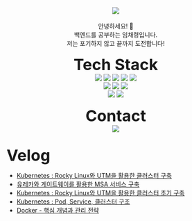 <div align="center">
  <img src="https://capsule-render.vercel.app/api?type=rounded&color=auto&height=200&section=header&text=Chaereong%20Lim&fontSize=70&desc=welcome%20to%20my%20GitHub&descAlignY=80&descAlign=70&descSize=20">
</div>

<br>

<div align="center">
안녕하세요! 👋
  <br>
백엔드를 공부하는 임채령입니다.
  <br>
저는 포기하지 않고 끝까지 도전합니다!
</div>

<br>

<div align="center">
  <b style="font-size: 36px;">Tech Stack</b>
</div>

<div align="center">
  <img src="https://img.shields.io/badge/java-007396?style=for-the-badge&logo=OpenJDK&logoColor=white"> 
  <img src="https://img.shields.io/badge/Spring-6DB33F?style=for-the-badge&logo=Spring&logoColor=white">
  <img src="https://img.shields.io/badge/springboot-6DB33F?style=for-the-badge&logo=springboot&logoColor=white">
  <img src="https://img.shields.io/badge/Spring Data JPA-6DB33F?style=for-the-badge&logo=Spring&logoColor=white">
  <img src="https://img.shields.io/badge/Spring Security-6DB33F?style=for-the-badge&logo=Spring Security&logoColor=white">
  
  <br>
  
  <img src="https://img.shields.io/badge/MySQL-4479A1?style=for-the-badge&logo=MySQL&logoColor=white">
  <img src="https://img.shields.io/badge/RabbitMQ-FF6600?style=for-the-badge&logo=RabbitMQ&logoColor=white">
  <img src="https://img.shields.io/badge/Redis-DC382D?style=for-the-badge&logo=Redis&logoColor=white">
  
  <br>
  
  <img src="https://img.shields.io/badge/docker-%230db7ed.svg?style=for-the-badge&logo=docker&logoColor=white"> 
  <img src="https://img.shields.io/badge/GitHub Actions-2088FF?style=for-the-badge&logo=GitHub Actions&logoColor=white">

<!--<br>-->

  <!--<img src="https://img.shields.io/badge/grafana-%23F46800.svg?style=for-the-badge&logo=grafana&logoColor=white">-->
  <!--<img src="https://img.shields.io/badge/Prometheus-E6522C?style=for-the-badge&logo=Prometheus&logoColor=white">-->
  <!--<img src="https://img.shields.io/badge/Kubernetes-326CE5?style=for-the-badge&logo=Kubernetes&logoColor=white">-->
</div>

<br>

<div align="center">
  <b style="font-size: 36px;">Contact</b>
</div>

<div align="center">
<a href="mailto:sa990422@gmail.com"><img src="https://img.shields.io/badge/Gmail-D0A9F5?style=flat-square&logo=Gmail&logoColor=white&link=mailto:sa990422@gmail.com"/></a>
</div>

<br>

<!-- <div align="center">
  <a href="https://hits.seeyoufarm.com">
    <img src="https://hits.seeyoufarm.com/api/count/incr/badge.svg?url=https%3A%2F%2Fgithub.com%2FLimchaereong%2Fhit-counter&count_bg=%2379C83D&title_bg=%23555555&icon=&icon_color=%23E7E7E7&title=hits&edge_flat=false">
  </a>
  <br>
  <br>
  <img src="https://github-readme-stats.vercel.app/api?username=Limchaereong&show_icons=true&theme=algolia" alt="Chaereong's GitHub stats">
</div> -->

  <b style="font-size: 36px;">Velog</b>
<!-- BLOG-POST-LIST:START -->
- [Kubernetes : Rocky Linux와 UTM을 활용한 클러스터 구축](https://velog.io/@1im_chaereong/Kubernetes-Rocky-Linux%EC%99%80-UTM%EC%9D%84-%ED%99%9C%EC%9A%A9%ED%95%9C-%ED%81%B4%EB%9F%AC%EC%8A%A4%ED%84%B0-%EA%B5%AC%EC%B6%95)
- [유레카와 게이트웨이를 활용한 MSA 서비스 구축](https://velog.io/@1im_chaereong/%EC%9C%A0%EB%A0%88%EC%B9%B4%EC%99%80-%EA%B2%8C%EC%9D%B4%ED%8A%B8%EC%9B%A8%EC%9D%B4%EB%A5%BC-%ED%99%9C%EC%9A%A9%ED%95%9C-MSA-%EC%84%9C%EB%B9%84%EC%8A%A4-%EA%B5%AC%EC%B6%95)
- [Kubernetes : Rocky Linux와 UTM을 활용한 클러스터 초기 구축](https://velog.io/@1im_chaereong/Kubernetes-Rocky-Linux%EC%99%80-UTM%EC%9D%84-%ED%99%9C%EC%9A%A9%ED%95%9C-%ED%81%B4%EB%9F%AC%EC%8A%A4%ED%84%B0-%EC%B4%88%EA%B8%B0-%EA%B5%AC%EC%B6%95)
- [Kubernetes : Pod, Service, 클러스터 구조](https://velog.io/@1im_chaereong/Kubernetes-Pod-Service-%ED%81%B4%EB%9F%AC%EC%8A%A4%ED%84%B0-%EA%B5%AC%EC%A1%B0)
- [Docker - 핵심 개념과 관리 전략](https://velog.io/@1im_chaereong/Docker-%ED%95%B5%EC%8B%AC-%EA%B0%9C%EB%85%90%EA%B3%BC-%EA%B4%80%EB%A6%AC-%EC%A0%84%EB%9E%B5)
<!-- BLOG-POST-LIST:END -->

